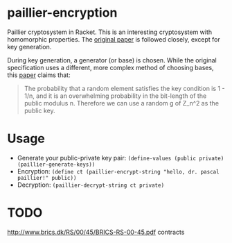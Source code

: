 # paillier-encryption
Paillier cryptosystem in Racket. This is an interesting cryptosystem with homomorphic properties. The [original paper](http://williams.comp.ncat.edu/signing/Pascal%20Paillier.pdf) is followed closely, except for key generation. 

During key generation, a generator (or base) is chosen. While the original specification uses a different, more complex method of choosing bases, this [paper](https://www.cdc.informatik.tu-darmstadt.de/reports/TR/TI-02-04.pdf) claims that:

>   The probability that a random element satisfies the key
>   condition is 1 - 1/n, and it is an overwhelming probability in the bit-length of the
>   public modulus n. Therefore we can use a random g of Z_n^2 as the public key.

Usage
=====
* Generate your public-private key pair: `(define-values (public private) (paillier-generate-keys))`
* Encryption: `(define ct (paillier-encrypt-string "hello, dr. pascal paillier!" public))`
* Decryption: `(paillier-decrypt-string ct private)`

TODO
====
http://www.brics.dk/RS/00/45/BRICS-RS-00-45.pdf
contracts
